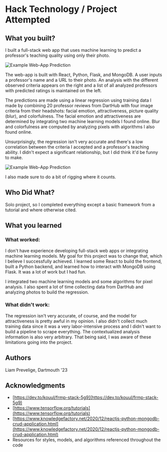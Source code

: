 # Hack Technology / Project Attempted


## What you built? 

I built a full-stack web app that uses machine learning to predict a professor's teaching quality using only their photo.

![Example Web-App Prediction](hack-a-thing-1-22f-liam\ex_prediction_1.png)  

The web-app is built with React, Python, Flask, and MongoDB. A user inputs a professor's name and a URL to their photo. An analysis with the different observed criteria appears on the right and a list of all analyzed professors with predicted ratings is maintained on the left.  

The predictions are made using a linear regression using training data I made by combining 20 professor reviews from DartHub with four image criteria from their headshots: facial emotion, attractiveness, picture quality (blur), and colorfulness. The facial emotion and attractiveness are determined by integrating two machine learning models I found online. Blur and colorfulness are computed by analyzing pixels with algorithms I also found online.  

Unsurprisingly, the regression isn't very accurate and there's a low correlation between the criteria I accepted and a professor's teaching ability. I didn't expect a significant relationship, but I did think it'd be funny to make.  

![Example Web-App Prediction](hack-a-thing-1-22f-liam\prof_tregubov_analysis.png)  

I also made sure to do a bit of rigging where it counts.  

## Who Did What?

Solo project, so I completed everything except a basic framework from a tutorial and where otherwise cited.

## What you learned

### What worked:

I don't have experience developing full-stack web apps or integrating machine learning models. My goal for this project was to change that, which I believe I successfully achieved. I learned some React to build the frontend, built a Python backend, and learned how to interact with MongoDB using Flask. It was a lot of work but I had fun.  

I integrated two machine learning models and some algorithms for pixel analysis. I also spent a lot of time collecting data from DartHub and analyzing photos to build the regression.  

### What didn't work:

The regression isn't very accurate, of course, and the model for attractiveness is pretty awful in my opinion. I also didn't collect much training data since it was a very labor-intensive process and I didn't want to build a pipeline to scrape everything. The contextualized analysis information is also very arbitrary. That being said, I was aware of these limitations going into the project.  

## Authors

Liam Prevelige, Dartmouth '23

## Acknowledgments

* [https://dev.to/kouul/frmp-stack-5g9](https://dev.to/kouul/frmp-stack-5g9)
* [https://www.tensorflow.org/tutorials](https://www.tensorflow.org/tutorials)
* [https://www.knowledgefactory.net/2020/12/reactjs-python-mongodb-crud-application.html](https://www.knowledgefactory.net/2020/12/reactjs-python-mongodb-crud-application.html)
* Resources for styles, models, and algorithms referenced throughout the code